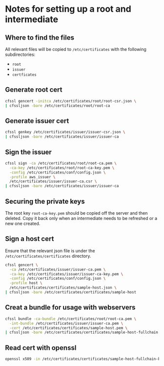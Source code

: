 # Notes for setting up a root and intermediate
## Where to find the files
All relevant files will be copied to `/etc/certificates` with the following subdirectories:
- `root`
- `issuer`
- `certficates`

## Generate root cert
```bash
cfssl gencert -initca /etc/certificates/root/root-csr.json \
| cfssljson -bare /etc/certificates/root/root-ca
```
## Generate issuer cert
```bash
cfssl genkey /etc/certificates/issuer/issuer-csr.json \
| cfssljson -bare /etc/certificates/issuer/issuer-ca
```
## Sign the issuer
```bash
cfssl sign -ca /etc/certificates/root/root-ca.pem \
  -ca-key /etc/certificates/root/root-ca-key.pem \
  -config /etc/certificates/conf/config.json \
  -profile aws_issuer \
  /etc/certificates/issuer/issuer-ca.csr \
| cfssljson -bare /etc/certificates/issuer/issuer-ca
```
## Securing the private keys
The root key `root-ca-key.pem` should be copied off the server and then deleted. Copy it back only when an intermediate needs to be refreshed or a new one created.
## Sign a host cert
Ensure that the relevant json file is under the `/etc/certificates/certificates` directory.
```bash
cfssl gencert \
  -ca /etc/certificates/issuer/issuer-ca.pem \
  -ca-key /etc/certificates/issuer/issuer-ca-key.pem \
  -config /etc/certificates/conf/config.json \
  -profile host \
  /etc/certificates/certificates/sample-host.json \
| cfssljson -bare /etc/certificates/certificates/sample-host
``` 
## Creat a bundle for usage with webservers
```bash
cfssl bundle -ca-bundle /etc/certificates/root/root-ca.pem \
  -int-bundle /etc/certificates/issuer/issuer-ca.pem \
  -cert /etc/certificates/certificates/sample-host.pem \
| cfssljson -bare /etc/certificates/certificates/sample-host-fullchain
```
## Read cert with openssl
```bash
openssl x509 -in /etc/certificates/certificates/sample-host-fullchain-bundle.pem -text -noout
```